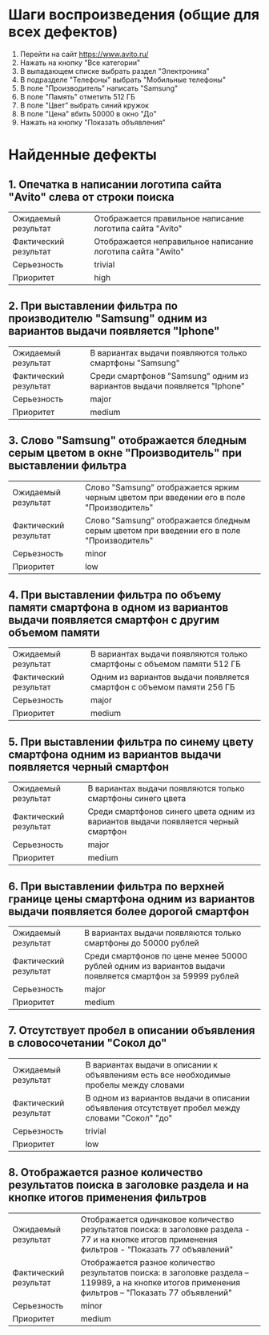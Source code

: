 # Шаги воспроизведения (общие для всех дефектов)

1.	Перейти на сайт https://www.avito.ru/
2.	Нажать на кнопку "Все категории"
3.	В выпадающем списке выбрать раздел "Электроника"
4.	В подразделе "Телефоны" выбрать "Мобильные телефоны"
5.	В поле "Производитель" написать "Samsung"
6.	В поле "Память" отметить 512 ГБ
7.	В поле "Цвет" выбрать синий кружок
8.	В поле "Цена" вбить 50000 в окно "До"
10.	Нажать на кнопку "Показать объявления"


# Найденные дефекты

## 1. Опечатка в написании логотипа сайта "Avito" слева от строки поиска
|                       |                                         |
|-----------------------|-----------------------------------------|
| Ожидаемый результат   | Отображается правильное написание логотипа сайта "Avito"
| Фактический результат | Отображается неправильное написание логотипа сайта "Awito"
| Серьезность           | trivial
| Приоритет             | high

## 2. При выставлении фильтра по производителю "Samsung" одним из вариантов выдачи появляется "Iphone"
|                       |                                         |
|-----------------------|-----------------------------------------|
| Ожидаемый результат   | В вариантах выдачи появляются только смартфоны "Samsung"
| Фактический результат | Среди смартфонов "Samsung" одним из вариантов выдачи появляется "Iphone"
| Серьезность           | major
| Приоритет             | medium

## 3. Слово "Samsung" отображается бледным серым цветом в окне "Производитель" при выставлении фильтра
|                       |                                         |
|-----------------------|-----------------------------------------|
| Ожидаемый результат   | Слово "Samsung" отображается ярким черным цветом при введении его в поле "Производитель"
| Фактический результат | Слово "Samsung" отображается бледным серым цветом при введении его в поле "Производитель"
| Серьезность           | minor
| Приоритет             | low

## 4. При выставлении фильтра по объему памяти смартфона в одном из вариантов выдачи появляется смартфон с другим объемом памяти
|                       |                                         |
|-----------------------|-----------------------------------------|
| Ожидаемый результат   | В вариантах выдачи появляются только смартфоны с объемом памяти 512 ГБ
| Фактический результат | Одним из вариантов выдачи появляется смартфон с объемом памяти 256 ГБ
| Серьезность           | major
| Приоритет             | medium

## 5. При выставлении фильтра по синему цвету смартфона одним из вариантов выдачи появляется черный смартфон
|                       |                                         |
|-----------------------|-----------------------------------------|
| Ожидаемый результат   | В вариантах выдачи появляются только смартфоны синего цвета
| Фактический результат | Среди смартфонов синего цвета одним из вариантов выдачи появляется черный смартфон
| Серьезность           | major
| Приоритет             | medium

## 6. При выставлении фильтра по верхней границе цены смартфона одним из вариантов выдачи появляется более дорогой смартфон
|                       |                                         |
|-----------------------|-----------------------------------------|
| Ожидаемый результат   | В вариантах выдачи появляются только смартфоны до 50000 рублей
| Фактический результат | Среди смартфонов по цене менее 50000 рублей одним из вариантов выдачи появляется смартфон за 59999 рублей
| Серьезность           | major
| Приоритет             | medium

## 7. Отсутствует пробел в описании объявления в словосочетании "Сокол до" 
|                       |                                         |
|-----------------------|-----------------------------------------|
| Ожидаемый результат   | В вариантах выдачи в описании к объявлениям есть все необходимые пробелы между словами
| Фактический результат | В одном из вариантов выдачи в описании объявления отсутствует пробел между словами "Сокол" "до"
| Серьезность           | trivial
| Приоритет             | low

## 8. Отображается разное количество результатов поиска в заголовке раздела и на кнопке итогов применения фильтров 
|                       |                                         |
|-----------------------|-----------------------------------------|
| Ожидаемый результат   | Отображается одинаковое количество результатов поиска: в заголовке раздела - 77 и на кнопке итогов применения фильтров - "Показать 77 объявлений"
| Фактический результат | Отображается разное количество результатов поиска: в заголовке раздела – 119989, а на кнопке итогов применения фильтров – "Показать 77 объявлений"
| Серьезность           | minor
| Приоритет             | medium

